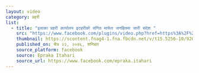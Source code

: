 ```yaml
---
layout: video
category: प्रहरी
list:
  - title: "इलाका प्रहरी कार्यालय इटहरीको संगित मार्फत जनहितमा जारी संदेश "
    src: "https://www.facebook.com/plugins/video.php?href=https%3A%2F%2Fwww.facebook.com%2Fepraka.itahari%2Fvideos%2F2380657292224754%2F&show_text=0"
    thumbnail: https://scontent.fnag4-1.fna.fbcdn.net/v/t15.5256-10/92098433_2380657828891367_4129193154786099200_n.jpg?_nc_cat=1&_nc_sid=f2c4d5&_nc_ohc=ajchrHCQ9v8AX8AmYCf&_nc_ht=scontent.fnag4-1.fna&oh=2a8fe17c6c437f6009d2759be2bb2bea&oe=5EB0AE76
    published_on: चैत्र २२, २०७६, शनिबार
    source_platform: facebook
    source: Epraka Itahari
    source_url: https://www.facebook.com/epraka.itahari
---
```


